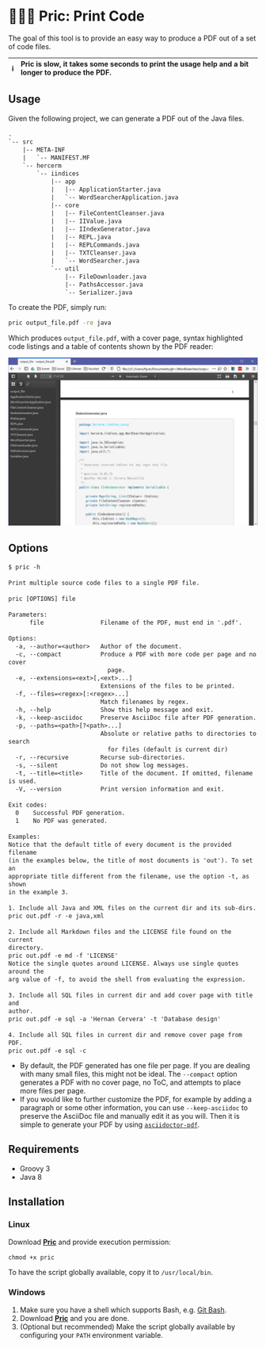 # 👨🏻‍💻 Pric: Print Code

The goal of this tool is to provide an easy way to produce a PDF out of a set of code files.

| ℹ | Pric is slow, it takes some seconds to print the usage help and a bit longer to produce the PDF. |
|---|:---|

## Usage

Given the following project, we can generate a PDF out of the Java files.

```
.
`-- src
    |-- META-INF
    |   `-- MANIFEST.MF
    `-- hercerm
        `-- iindices
            |-- app
            |   |-- ApplicationStarter.java
            |   `-- WordSearcherApplication.java
            |-- core
            |   |-- FileContentCleanser.java
            |   |-- IIValue.java
            |   |-- IIndexGenerator.java
            |   |-- REPL.java
            |   |-- REPLCommands.java
            |   |-- TXTCleanser.java
            |   `-- WordSearcher.java
            `-- util
                |-- FileDownloader.java
                |-- PathsAccessor.java
                `-- Serializer.java

```

To create the PDF, simply run:

```bash
pric output_file.pdf -re java
```

Which produces `output_file.pdf`, with a cover page, syntax highlighted code listings and a table of contents shown by the PDF reader:

<p align="center">
    <img width=720px src="images/non_compact_demo.png">
</p>

## Options

```
$ pric -h

Print multiple source code files to a single PDF file.

pric [OPTIONS] file

Parameters:
      file                Filename of the PDF, must end in '.pdf'.

Options:
  -a, --author=<author>   Author of the document.
  -c, --compact           Produce a PDF with more code per page and no cover
                            page.
  -e, --extensions=<ext>[,<ext>...]
                          Extensions of the files to be printed.
  -f, --files=<regex>[:<regex>...]
                          Match filenames by regex.
  -h, --help              Show this help message and exit.
  -k, --keep-asciidoc     Preserve AsciiDoc file after PDF generation.
  -p, --paths=<path>[?<path>...]
                          Absolute or relative paths to directories to search
                            for files (default is current dir)
  -r, --recursive         Recurse sub-directories.
  -s, --silent            Do not show log messages.
  -t, --title=<title>     Title of the document. If omitted, filename is used.
  -V, --version           Print version information and exit.

Exit codes:
  0    Successful PDF generation.
  1    No PDF was generated.

Examples:
Notice that the default title of every document is the provided filename
(in the examples below, the title of most documents is 'out'). To set an
appropriate title different from the filename, use the option -t, as shown
in the example 3.

1. Include all Java and XML files on the current dir and its sub-dirs.
pric out.pdf -r -e java,xml

2. Include all Markdown files and the LICENSE file found on the current
directory.
pric out.pdf -e md -f 'LICENSE'
Notice the single quotes around LICENSE. Always use single quotes around the
arg value of -f, to avoid the shell from evaluating the expression.

3. Include all SQL files in current dir and add cover page with title and
author.
pric out.pdf -e sql -a 'Hernan Cervera' -t 'Database design'

4. Include all SQL files in current dir and remove cover page from PDF.
pric out.pdf -e sql -c
```

- By default, the PDF generated has one file per page. If you are dealing with many small files, this might not be ideal. The `--compact` option generates a PDF with no cover page, no ToC, and attempts to place more files per page.
- If you would like to further customize the PDF, for example by adding a paragraph or some other information, you can use `--keep-asciidoc` to preserve the AsciiDoc file and manually edit it as you will. Then it is simple to generate your PDF by using [`asciidoctor-pdf`](https://github.com/asciidoctor/asciidoctor-pdf#install-the-published-gem).

## Requirements

- Groovy 3
- Java 8

## Installation

### Linux

Download **[Pric](./pric)** and provide execution permission:

```
chmod +x pric
```

To have the script globally available, copy it to `/usr/local/bin`.

### Windows

1. Make sure you have a shell which supports Bash, e.g. [Git Bash](https://gitforwindows.org/).
2. Download **[Pric](./pric)** and you are done.
3. (Optional but recommended) Make the script globally available by configuring your `PATH` environment variable.
